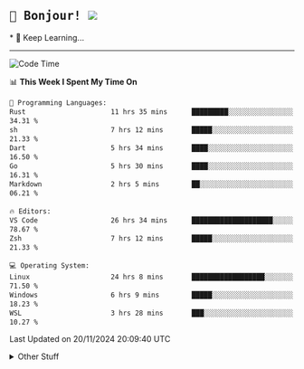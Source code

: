 
<h2>
    <samp>🎉 Bonjour!  <img src="https://media.giphy.com/media/mGcNjsfWAjY5AEZNw6/giphy.gif" width="50"></samp>
</h2>
* 🧐 Keep Learning...
<hr>

<!--START_SECTION:waka-->
![Code Time](http://img.shields.io/badge/Code%20Time-3%2C279%20hrs%2029%20mins-blue)

📊 **This Week I Spent My Time On** 

```text
💬 Programming Languages: 
Rust                     11 hrs 35 mins      █████████░░░░░░░░░░░░░░░░   34.31 % 
sh                       7 hrs 12 mins       █████░░░░░░░░░░░░░░░░░░░░   21.33 % 
Dart                     5 hrs 34 mins       ████░░░░░░░░░░░░░░░░░░░░░   16.50 % 
Go                       5 hrs 30 mins       ████░░░░░░░░░░░░░░░░░░░░░   16.31 % 
Markdown                 2 hrs 5 mins        ██░░░░░░░░░░░░░░░░░░░░░░░   06.21 % 

🔥 Editors: 
VS Code                  26 hrs 34 mins      ████████████████████░░░░░   78.67 % 
Zsh                      7 hrs 12 mins       █████░░░░░░░░░░░░░░░░░░░░   21.33 % 

💻 Operating System: 
Linux                    24 hrs 8 mins       ██████████████████░░░░░░░   71.50 % 
Windows                  6 hrs 9 mins        █████░░░░░░░░░░░░░░░░░░░░   18.23 % 
WSL                      3 hrs 28 mins       ███░░░░░░░░░░░░░░░░░░░░░░   10.27 % 
```


 Last Updated on 20/11/2024 20:09:40 UTC
<!--END_SECTION:waka-->

<details >
    <summary>Other Stuff</summary>
<p align="center">
    <img src="https://api.githubtrends.io/user/svg/XmchxUp/langs?time_range=one_year&include_private=True&theme=classic" />
    <img src="https://api.githubtrends.io/user/svg/XmchxUp/repos?time_range=one_year&include_private=True&theme=classic" />
</p>

<table align="center">
  <tr>
    <td width="50%">
     <img width="100%" src="./github-metrics.svg">
    </td>
    <td width="50%">
     <img width="100%" src="./github-metrics/achievements.compact.svg" />
     <img width="100%" src="./github-metrics/wakatime.svg" />
     <img width="100%" src="./github-metrics/stars.svg" />
     <img width="100%" src="https://github-profile-trophy.vercel.app/?username=xmchxup" />
     <img height="110rem" src="https://github-readme-stats.vercel.app/api?username=xmchxup&hide_border=true&show_icons=true&include_all_commits=true&bg_color=0,EC6C6C,FFD479,FFFC79,73FA79&theme=graywhite&locale=en" />
     <img height="110rem" src="https://github-readme-stats.vercel.app/api/top-langs/?username=xmchxup&hide=css,scss,html&langs_count=8&hide_border=true&layout=compact&bg_color=0,73FA79,73FDFF,D783FF&theme=graywhite&locale=en" />
     <img width="100%" src="https://github-readme-streak-stats.herokuapp.com/?user=XmchxUp" />
    </td>
  </tr>
</table>

<!-- GitHub Activity Graph -->
<!--
<table align="center">
  <tr>
    <td colspan="2">
      <img width="100%" src="https://github-readme-activity-graph.vercel.app/graph?username=xmchxup&area=true&hide_border=true&theme=redical" />
    </td>
  </tr>
</table>

</details>
-->

<hr>


<p align="center">
    <i>You can learn anything!</i>
    <p align="center">
        <img src="https://visitor-badge.laobi.icu/badge?page_id=xmchxup" alt="visitor badge"/>       
    </p>
</p>

<!--
<picture>
  <source media="(prefers-color-scheme: dark)" srcset="https://raw.githubusercontent.com/XmchxUp/XmchxUp/output/github-snake-dark.svg" />
  <source media="(prefers-color-scheme: light)" srcset="https://raw.githubusercontent.com/XmchxUp/XmchxUp/output/github-snake.svg" />
  <img alt="github-snake" src="https://raw.githubusercontent.com/XmchxUp/XmchxUp/output/github-snake.svg" />
</picture>
-->
